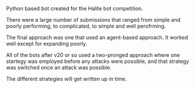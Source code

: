 Python based bot created for the Halite bot competition.

There were a large number of submissions that ranged from simple and poorly performing, to complicated, to simple and well perofrming.

The final approach was one that used an agent-based approach.  It worked well except for expanding poorly.

All of the bots after v20 or so used a two-pronged approach where one startegy was employed before any attacks were possible, and that strategy was switched once an attack was possible.

The different strategies will get written up in time.
